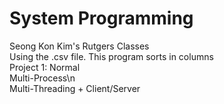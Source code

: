 # System Programming
Seong Kon Kim's Rutgers Classes  
Using the .csv file. This program sorts in columns  
Project 1: Normal  
Multi-Process\n  
Multi-Threading + Client/Server  
